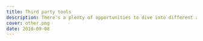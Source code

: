 ```yaml
---
title: Third party tools
description: There's a plenty of opportunities to dive into different aspects of music theory and practice online
cover: other.png
date: 2018-09-08
---
```


<script setup>
import { data } from './tools.data'
</script>

<ToolsList class="p-4" :data="data" />
